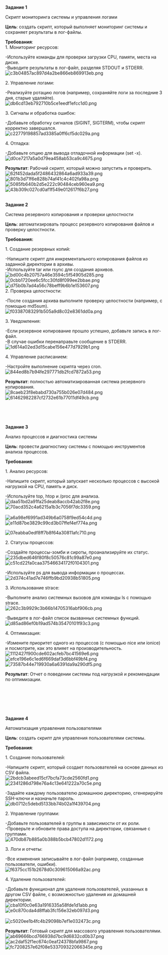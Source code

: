 **Задание 1**

Скрипт мониторинга системы и управления логами

**Цель**: cоздать скрипт, который выполняет мониторинг системы и сохраняет результаты в лог-файлы.

**Требования**:  
1\. Мониторинг ресурсов:

\-Используйте команды для проверки загрузки CPU, памяти, места на диске.  
\-Выводите результаты в лог-файл, разделяя STDOUT и STDERR.  
![c3b04857ac897d4a2be866eb869913eb.png](../../_resources/c3b04857ac897d4a2be866eb869913eb.png)

2\. Управление логами:

\-Реализуйте ротацию логов (например, сохраняйте логи за последние 3 дня, старые удаляйте).  
![db6cd13eb792710b5ce1eedf1efcc1d0.png](../../_resources/db6cd13eb792710b5ce1eedf1efcc1d0.png)

3\. Сигналы и обработка ошибок:

\-Добавьте обработку сигналов (SIGINT, SIGTERM), чтобы скрипт корректно завершался.  
![c22779198857ad3385a0ff6cf5dc029a.png](../../_resources/c22779198857ad3385a0ff6cf5dc029a.png)

4\. Отладка:

\-Добавьте опцию для вывода отладочной информации (set -x).  
![d0ce7217a5a0d79ea458ab53ca9c4675.png](../../_resources/d0ce7217a5a0d79ea458ab53ca9c4675.png)

**Результат**: Рабочий скрипт, который можно запустить и проверить.  
![62f452dada5f2486432864a6ad933a39.png](../../_resources/62f452dada5f2486432864a6ad933a39.png)  
![801b3d71f6e828b74af41c4c402fa98a.png](../../_resources/801b3d71f6e828b74af41c4c402fa98a.png)  
![5085fb640b2d5e222c90484ceb960ea9.png](../../_resources/5085fb640b2d5e222c90484ceb960ea9.png)  
![43b309c027cd0af1f549e012617f6b27.png](../../_resources/43b309c027cd0af1f549e012617f6b27.png)  
<br/>

**Задание 2**

Система резервного копирования и проверки целостности

**Цель**: автоматизировать процесс резервного копирования файлов и проверку целостности.

**Требования:**

1\. Создание резервных копий:

\-Напишите скрипт для инкрементального копирования файлов из заданной директории в архивы.  
\-Используйте tar или rsync для создания архивов.  
![bd00c4b20757a46e3594c5f54905d285.png](../../_resources/bd00c4b20757a46e3594c5f54905d285.png)  
![0cbb1720ee6c5fcc30fd8f099ee2bbae.png](../../_resources/0cbb1720ee6c5fcc30fd8f099ee2bbae.png)  
![d75b0b7ad4a56c78beff9b6b1e153607.png](../../_resources/d75b0b7ad4a56c78beff9b6b1e153607.png)  
2\. Проверка целостности:

\-После создания архива выполните проверку целостности (например, с помощью md5sum).  
![f03387083291b505a9d8c02e8361dd0a.png](../../_resources/f03387083291b505a9d8c02e8361dd0a.png)

3\. Уведомления:

\-Если резервное копирование прошло успешно, добавьте запись в лог-файл.  
\-В случае ошибки перенаправьте сообщение в STDERR.  
![1d614a02ed3d15cabe156e477d7929b1.png](../../_resources/1d614a02ed3d15cabe156e477d7929b1.png)

4\. Управление расписанием:

\-Настройте выполнение скрипта через cron.  
![844ed8b7b94fe297771db2fcd7872a53.png](../../_resources/844ed8b7b94fe297771db2fcd7872a53.png)

**Результат**: полностью автоматизированная система резервного копирования.  
![8caeb23f8ebabd730a755b026e07d484.png](../../_resources/8caeb23f8ebabd730a755b026e07d484.png)  
![61462982287cf2732e61b77011df49cb.png](../../_resources/61462982287cf2732e61b77011df49cb.png)

&nbsp;

&nbsp;

**Задание 3**

Анализ процессов и диагностика системы

**Цель**: провести диагностику системы с помощью инструментов анализа процессов.

**Требования**:

1\. Анализ ресурсов:

\-Напишите скрипт, который запускает несколько процессов с высокой нагрузкой на CPU, память и диск.

\-Используйте top, htop и /proc для анализа.  
![daa51bd2a91fa25deab8accb42ab2f8e.png](../../_resources/daa51bd2a91fa25deab8accb42ab2f8e.png)  
![70acd352c4a6215a1b3c7056f7dc3359.png](../../_resources/70acd352c4a6215a1b3c7056f7dc3359.png)  
<br/>![a6a98ef6991ad349b6a0758f9ed54c4d.png](../../_resources/a6a98ef6991ad349b6a0758f9ed54c4d.png)![e11d87be3829c99cd3b07ffef4ef774a.png](../../_resources/e11d87be3829c99cd3b07ffef4ef774a.png)

![07eabba0edf8ff7b8f64a30811afc710.png](../../_resources/07eabba0edf8ff7b8f64a30811afc710.png)

2\. Статусы процессов:

\-Создайте процессы-зомби и сироты, проанализируйте их статус.  
![235dbed646f80f8c50576c81c99a87e0.png](../../_resources/235dbed646f80f8c50576c81c99a87e0.png)  
![c51cd22fa0caa37546634172f0104301.png](../../_resources/c51cd22fa0caa37546634172f0104301.png)

\-Используйте ps для вывода информации о процессах.  
![2d374c41ad7e746ffb9bd20938b51805.png](../../_resources/2d374c41ad7e746ffb9bd20938b51805.png)

3\. Использование strace:

\-Выполните анализ системных вызовов для команды ls с помощью strace.  
![262c3b9929c3b66b14705316abf906cb.png](../../_resources/262c3b9929c3b66b14705316abf906cb.png)

\-Выведите в лог-файл список вызванных системных функций.  
![d85ad86ef0b19ad574b35470101f93c3.png](../../_resources/d85ad86ef0b19ad574b35470101f93c3.png)

4\. Оптимизация:

\-Измените приоритет одного из процессов (с помощью nice или ionice) и посмотрите, как это влияет на производительность.  
![1112427f900cde602acfeb7bc41569e6.png](../../_resources/1112427f900cde602acfeb7bc41569e6.png)  
![efce196e6c1ed6f669daf3d6bbf49bf4.png](../../_resources/efce196e6c1ed6f669daf3d6bbf49bf4.png)  
![73587b44e719930a6a6391da9a290df5.png](../../_resources/73587b44e719930a6a6391da9a290df5.png)

**Результат**: Отчет о поведении системы под нагрузкой и рекомендации по оптимизации.

&nbsp;

&nbsp;

&nbsp;

**Задание 4**

Автоматизация управления пользователями

**Цель**: создать скрипт для управления пользователями системы.

**Требования**:

1\. Создание пользователей:

\-Напишите скрипт, который создает пользователей на основе данных из CSV файла.  
![2bdcb3abeed15cf7bcfa73cde2560fd1.png](../../_resources/2bdcb3abeed15cf7bcfa73cde2560fd1.png)  
![2341286d798e76a4c13e641222a70c5e.png](../../_resources/2341286d798e76a4c13e641222a70c5e.png)

\-Задайте каждому пользователю домашнюю директорию, сгенерируйте SSH-ключи и назначьте пароль.  
![db0712c5debd5133bb74b02a1f439704.png](../../_resources/db0712c5debd5133bb74b02a1f439704.png)

2\. Управление группами:

\-Добавьте пользователей в группы в зависимости от их роли.  
\-Проверьте и обновите права доступа на директории, связанные с группами.  
![470db87b885a0b388b5bcb47802d1172.png](../../_resources/470db87b885a0b388b5bcb47802d1172.png)

3\. Логи и отчеты:

\-Все изменения записывайте в лог-файл (например, созданные пользователи, ошибки).  
![f6375cc151b2678d0c309615066a92ac.png](../../_resources/f6375cc151b2678d0c309615066a92ac.png)

4\. Удаление пользователей:

\-Добавьте функционал для удаления пользователей, указанных в другом CSV файле, с возможностью удаления их домашней директории.  
![cba10f0c0e63a1916335a58fde1d1abb.png](../../_resources/cba10f0c0e63a1916335a58fde1d1abb.png)  
![e0c870cda4d8ffab3fc156e32eb097d3.png](../../_resources/e0c870cda4d8ffab3fc156e32eb097d3.png)  
<br/>![c5020ee1b4fc4b29098b7ef1e032473c.png](../../_resources/c5020ee1b4fc4b29098b7ef1e032473c.png)

**Результат**: Готовый скрипт для массового управления пользователями.  
![ab69666bcd766938d7bc9d6832cd0b37.png](../../_resources/ab69666bcd766938d7bc9d6832cd0b37.png)  
![ac2daf52f1ec674c0eaf24378bfa9867.png](../../_resources/ac2daf52f1ec674c0eaf24378bfa9867.png)  
![fc7208257e62f08e533709322066345e.png](../../_resources/fc7208257e62f08e533709322066345e.png)